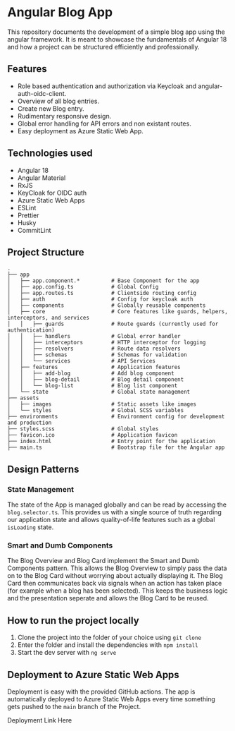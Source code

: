 # Angular Blog App

This repository documents the development of a simple blog app using the angular framework. It is meant to showcase the fundamentals of Angular 18 and how a project can be structured efficiently and professionally.

## Features

- Role based authentication and authorization via Keycloak and angular-auth-oidc-client.
- Overview of all blog entries.
- Create new Blog entry.
- Rudimentary responsive design.
- Global error handling for API errors and non existant routes.
- Easy deployment as Azure Static Web App.

## Technologies used

- Angular 18
- Angular Material
- RxJS
- KeyCloak for OIDC auth
- Azure Static Web Apps
- ESLint
- Prettier
- Husky
- CommitLint

## Project Structure

```
.
├── app
│   ├── app.component.*          # Base Component for the app
│   ├── app.config.ts            # Global Config
│   ├── app.routes.ts            # Clientside routing config
│   ├── auth                     # Config for keycloak auth
│   ├── components               # Globally reusable components
│   ├── core                     # Core features like guards, helpers, interceptors, and services
│   │   ├── guards               # Route guards (currently used for authentication)
│   │   ├── handlers             # Global error handler
│   │   ├── interceptors         # HTTP interceptor for logging
│   │   ├── resolvers            # Route data resolvers
│   │   ├── schemas              # Schemas for validation
│   │   └── services             # API Services
│   ├── features                 # Application features
│   │   ├── add-blog             # Add blog component
│   │   ├── blog-detail          # Blog detail component
│   │   └── blog-list            # Blog list component
│   └── state                    # Global state management
├── assets
│   ├── images                   # Static assets like images
│   └── styles                   # Global SCSS variables
├── environments                 # Environment config for development and production
├── styles.scss                  # Global styles
├── favicon.ico                  # Application favicon
├── index.html                   # Entry point for the application
├── main.ts                      # Bootstrap file for the Angular app
```

## Design Patterns

### State Management

The state of the App is managed globally and can be read by accessing the `blog.selector.ts`. This provides us with a single source of truth regarding our application state and allows quality-of-life features such as a global `isLoading` state.

### Smart and Dumb Components

The Blog Overview and Blog Card implement the Smart and Dumb Components pattern. This allows the Blog Overview to simply pass the data on to the Blog Card without worrying about actually displaying it. The Blog Card then communicates back via signals when an action has taken place (for example when a blog has been selected). This keeps the business logic and the presentation seperate and allows the Blog Card to be reused.

## How to run the project locally

1. Clone the project into the folder of your choice using `git clone`
2. Enter the folder and install the dependencies with `npm install`
3. Start the dev server with `ng serve`

## Deployment to Azure Static Web Apps

Deployment is easy with the provided GitHub actions. The app is automatically deployed to Azure Static Web Apps every time something gets pushed to the `main` branch of the Project.

Deployment Link Here
